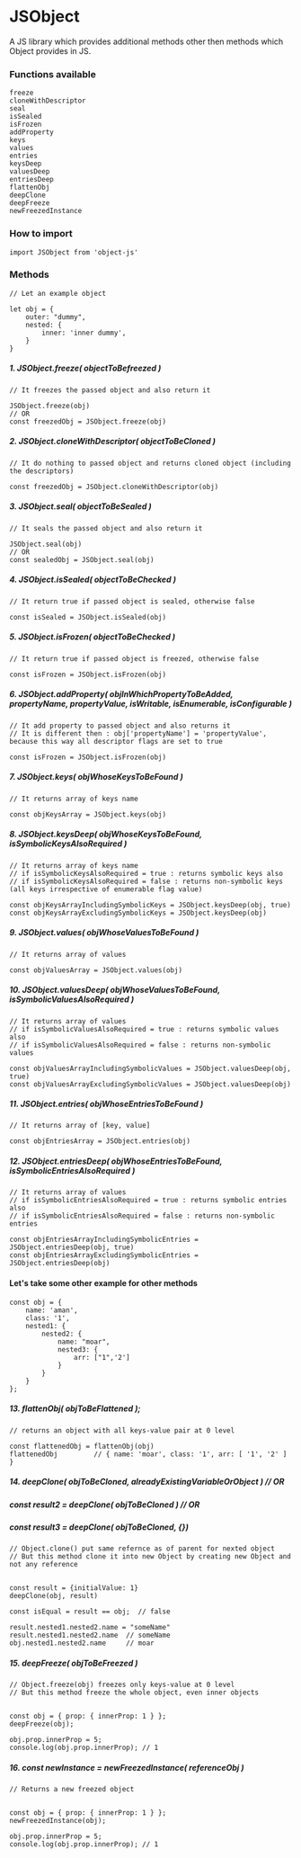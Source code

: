 # JSObject
A JS library which provides additional methods other then methods which Object provides in JS.

### Functions available
```
freeze
cloneWithDescriptor
seal
isSealed
isFrozen
addProperty
keys
values
entries
keysDeep
valuesDeep
entriesDeep
flattenObj
deepClone
deepFreeze
newFreezedInstance
```

### How to import
```
import JSObject from 'object-js'
```

### Methods

```
// Let an example object

let obj = {
    outer: "dummy",
    nested: {
        inner: 'inner dummy',
    }
}
```
##### 1. JSObject.freeze( objectToBefreezed )
```
// It freezes the passed object and also return it

JSObject.freeze(obj)
// OR
const freezedObj = JSObject.freeze(obj)
```

##### 2. JSObject.cloneWithDescriptor( objectToBeCloned )
```
// It do nothing to passed object and returns cloned object (including the descriptors)

const freezedObj = JSObject.cloneWithDescriptor(obj)
```

##### 3. JSObject.seal( objectToBeSealed )
```
// It seals the passed object and also return it

JSObject.seal(obj)
// OR
const sealedObj = JSObject.seal(obj)
```

##### 4. JSObject.isSealed( objectToBeChecked )
```
// It return true if passed object is sealed, otherwise false

const isSealed = JSObject.isSealed(obj)
```

##### 5. JSObject.isFrozen( objectToBeChecked )
```
// It return true if passed object is freezed, otherwise false

const isFrozen = JSObject.isFrozen(obj)
```

##### 6. JSObject.addProperty( objInWhichPropertyToBeAdded, propertyName, propertyValue, isWritable, isEnumerable, isConfigurable )
```
// It add property to passed object and also returns it
// It is different then : obj['propertyName'] = 'propertyValue', because this way all descriptor flags are set to true

const isFrozen = JSObject.isFrozen(obj)
```

##### 7. JSObject.keys( objWhoseKeysToBeFound )
```
// It returns array of keys name

const objKeysArray = JSObject.keys(obj)
```

##### 8. JSObject.keysDeep( objWhoseKeysToBeFound, isSymbolicKeysAlsoRequired )
```
// It returns array of keys name
// if isSymbolicKeysAlsoRequired = true : returns symbolic keys also
// if isSymbolicKeysAlsoRequired = false : returns non-symbolic keys (all keys irrespective of enumerable flag value)

const objKeysArrayIncludingSymbolicKeys = JSObject.keysDeep(obj, true)
const objKeysArrayExcludingSymbolicKeys = JSObject.keysDeep(obj)
```

##### 9. JSObject.values( objWhoseValuesToBeFound )
```
// It returns array of values

const objValuesArray = JSObject.values(obj)
```

##### 10. JSObject.valuesDeep( objWhoseValuesToBeFound, isSymbolicValuesAlsoRequired )
```
// It returns array of values
// if isSymbolicValuesAlsoRequired = true : returns symbolic values also
// if isSymbolicValuesAlsoRequired = false : returns non-symbolic values

const objValuesArrayIncludingSymbolicValues = JSObject.valuesDeep(obj, true)
const objValuesArrayExcludingSymbolicValues = JSObject.valuesDeep(obj)
```

##### 11. JSObject.entries( objWhoseEntriesToBeFound )
```
// It returns array of [key, value]

const objEntriesArray = JSObject.entries(obj)
```

##### 12. JSObject.entriesDeep( objWhoseEntriesToBeFound, isSymbolicEntriesAlsoRequired )
```
// It returns array of values
// if isSymbolicEntriesAlsoRequired = true : returns symbolic entries also
// if isSymbolicEntriesAlsoRequired = false : returns non-symbolic entries

const objEntriesArrayIncludingSymbolicEntries = JSObject.entriesDeep(obj, true)
const objEntriesArrayExcludingSymbolicEntries = JSObject.entriesDeep(obj)
```

#### Let's take some other example for other methods
```
const obj = {
    name: 'aman',  
    class: '1',  
    nested1: { 
        nested2: { 
            name: "moar", 
            nested3: { 
                arr: ["1",'2'] 
            } 
        } 
    } 
}; 
```
##### 13. flattenObj( objToBeFlattened );
```
// returns an object with all keys-value pair at 0 level

const flattenedObj = flattenObj(obj)
flattenedObj         // { name: 'moar', class: '1', arr: [ '1', '2' ] }
```

##### 14. deepClone( objToBeCloned, alreadyExistingVariableOrObject )     // OR
##### const result2 = deepClone( objToBeCloned )                          // OR
##### const result3 = deepClone( objToBeCloned, {}) 

```
// Object.clone() put same refernce as of parent for nexted object
// But this method clone it into new Object by creating new Object and not any reference


const result = {initialValue: 1}
deepClone(obj, result)

const isEqual = result == obj;  // false 

result.nested1.nested2.name = "someName"  
result.nested1.nested2.name  // someName 
obj.nested1.nested2.name     // moar 
```

##### 15. deepFreeze( objToBeFreezed )

```
// Object.freeze(obj) freezes only keys-value at 0 level
// But this method freeze the whole object, even inner objects


const obj = { prop: { innerProp: 1 } };
deepFreeze(obj);

obj.prop.innerProp = 5;
console.log(obj.prop.innerProp); // 1  
```

##### 16. const newInstance = newFreezedInstance( referenceObj )
```
// Returns a new freezed object


const obj = { prop: { innerProp: 1 } };
newFreezedInstance(obj);

obj.prop.innerProp = 5;
console.log(obj.prop.innerProp); // 1  
```

